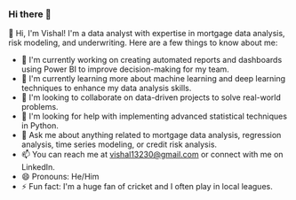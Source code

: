 ### Hi there 👋

👋 Hi, I'm Vishal! I'm a data analyst with expertise in mortgage data analysis, risk modeling, and underwriting. Here are a few things to know about me:

- 🔭 I'm currently working on creating automated reports and dashboards using Power BI to improve decision-making for my team.
- 🌱 I'm currently learning more about machine learning and deep learning techniques to enhance my data analysis skills.
- 👯 I'm looking to collaborate on data-driven projects to solve real-world problems.
- 🤔 I'm looking for help with implementing advanced statistical techniques in Python.
- 💬 Ask me about anything related to mortgage data analysis, regression analysis, time series modeling, or credit risk analysis.
- 📫 You can reach me at vishal13230@gmail.com or connect with me on LinkedIn.
- 😄 Pronouns: He/Him
- ⚡ Fun fact: I'm a huge fan of cricket and I often play in local leagues.


<!--
Hi there, I am Vishal! Here's a bit more about me:

Education: I have an M.Sc. in Quantitative Finance with Statistics from Pondicherry Central University, as well as a B.A. in Economics (H) with Maths from B R Ambedkar University. I also completed intermediate studies in PCMB from A.N. College and matriculation from Raj Inter College.
Work experience: I am currently working as a data analyst at a US-based fintech company, where I specialize in mortgage data analysis and data visualization for reporting and suspension strategies and analysis. Previously, I worked as an underwriting (data) analyst at Better Mortgage, where I developed amortization schedules, risk models, and implemented investor guidelines for underwriting mortgage pricing and risk. I also worked as a financial analyst intern at WNS Global Services, where I performed financial modeling and ratio analysis, and as a data analyst intern at Kaashiv Infotech, where I conducted equity research and statistical modeling.
Skills: I have a good command of Excel, SQL, Python, and Power BI, as well as expertise in regression analysis, time series modeling, credit risk analysis, EDA, and more. I am also proficient in JIRA, Flask, Django, Matplotlib, Seaborn, Looker, SAS, Tableau, sklearn, Pandas, and Numpy. Additionally, I possess skills in management and problem-solving.
Certifications: I have completed various certifications in SQL, Machine Learning, Deep Learning, Model Validation, Customer Analytics, Fraud Analytics, Data Analysis with Pandas and Python, MySQL, PostgreSQL, Tableau, Looker, SAS, Alteryx, SPSS, Database, Feature Selection, Model Development, Deployment, Web scraping, Power BI: Integrating AI and Machine Learning, Banking, Financial Research, Portfolio Management, and NCFM (NSE Academy Certification) on Financial Market (Advanced Module).
Paper published: I have published a paper on Blockchain Technology, Cryptocurrencies, and their applications in the economy, which covers topics such as credit risk modeling, VaR calculation, stress testing, global finance, loan-processing, quant, and blockchain.
Interests: In my free time, I enjoy reading and learning about new technologies and finance-related topics. I'm also interested in playing cricket and chess.

<!--
**vishal13230/vishal13230** is a ✨ _special_ ✨ repository because its `README.md` (this file) appears on your GitHub profile.

Here are some ideas to get you started:

- 🔭 I’m currently working on ...
- 🌱 I’m currently learning ...
- 👯 I’m looking to collaborate on ...
- 🤔 I’m looking for help with ...
- 💬 Ask me about ...
- 📫 How to reach me: ...
- 😄 Pronouns: ...
- ⚡ Fun fact: ...
-->
